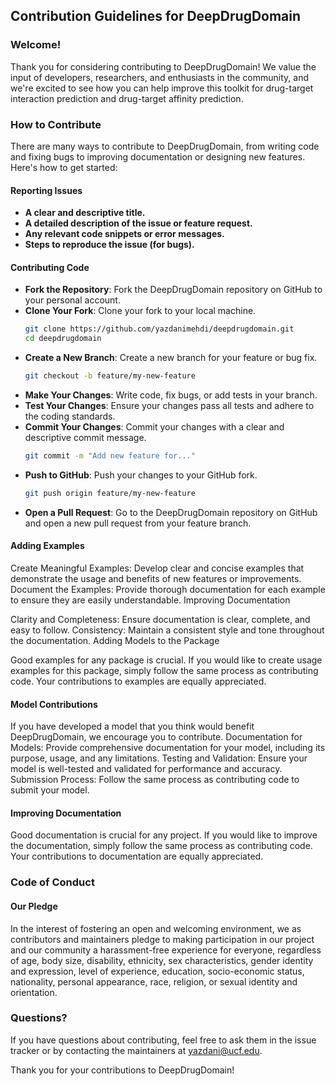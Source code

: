 ## Contribution Guidelines for DeepDrugDomain

### Welcome!

Thank you for considering contributing to DeepDrugDomain! We value the input of developers, researchers, and enthusiasts in the community, and we're excited to see how you can help improve this toolkit for drug-target interaction prediction and drug-target affinity prediction.

### How to Contribute

There are many ways to contribute to DeepDrugDomain, from writing code and fixing bugs to improving documentation or designing new features. Here's how to get started:

#### Reporting Issues
- **A clear and descriptive title.**
- **A detailed description of the issue or feature request.**
- **Any relevant code snippets or error messages.**
- **Steps to reproduce the issue (for bugs).**

#### Contributing Code
- **Fork the Repository**: Fork the DeepDrugDomain repository on GitHub to your personal account.
- **Clone Your Fork**: Clone your fork to your local machine.
  ```bash
  git clone https://github.com/yazdanimehdi/deepdrugdomain.git
  cd deepdrugdomain
  ```
- **Create a New Branch**: Create a new branch for your feature or bug fix.
  ```bash
  git checkout -b feature/my-new-feature
  ```
- **Make Your Changes**: Write code, fix bugs, or add tests in your branch.
- **Test Your Changes**: Ensure your changes pass all tests and adhere to the coding standards.
- **Commit Your Changes**: Commit your changes with a clear and descriptive commit message.
  ```bash
  git commit -m "Add new feature for..."
  ```
- **Push to GitHub**: Push your changes to your GitHub fork.
  ```bash
  git push origin feature/my-new-feature
  ```
- **Open a Pull Request**: Go to the DeepDrugDomain repository on GitHub and open a new pull request from your feature branch.

#### Adding Examples

Create Meaningful Examples: Develop clear and concise examples that demonstrate the usage and benefits of new features or improvements.
Document the Examples: Provide thorough documentation for each example to ensure they are easily understandable.
Improving Documentation

Clarity and Completeness: Ensure documentation is clear, complete, and easy to follow.
Consistency: Maintain a consistent style and tone throughout the documentation.
Adding Models to the Package

Good examples for any package is crucial. If you would like to create usage examples for this package, simply follow the same process as contributing code. Your contributions to examples are equally appreciated.

#### Model Contributions
If you have developed a model that you think would benefit DeepDrugDomain, we encourage you to contribute.
Documentation for Models: Provide comprehensive documentation for your model, including its purpose, usage, and any limitations.
Testing and Validation: Ensure your model is well-tested and validated for performance and accuracy.
Submission Process: Follow the same process as contributing code to submit your model.

#### Improving Documentation
Good documentation is crucial for any project. If you would like to improve the documentation, simply follow the same process as contributing code. Your contributions to documentation are equally appreciated.

### Code of Conduct

#### Our Pledge
In the interest of fostering an open and welcoming environment, we as contributors and maintainers pledge to making participation in our project and our community a harassment-free experience for everyone, regardless of age, body size, disability, ethnicity, sex characteristics, gender identity and expression, level of experience, education, socio-economic status, nationality, personal appearance, race, religion, or sexual identity and orientation.

### Questions?

If you have questions about contributing, feel free to ask them in the issue tracker or by contacting the maintainers at yazdani@ucf.edu.

Thank you for your contributions to DeepDrugDomain!